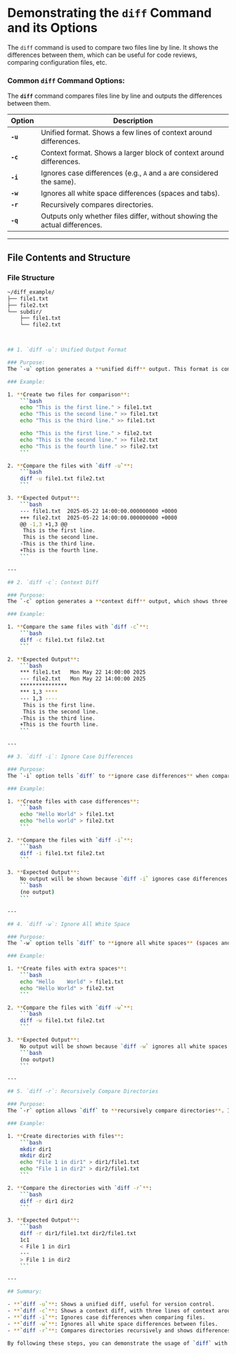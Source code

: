 # Demonstrating the `diff` Command and its Options

The `diff` command is used to compare two files line by line. It shows the differences between them, which can be useful for code reviews, comparing configuration files, etc.

### Common `diff` Command Options:

The **`diff`** command compares files line by line and outputs the differences between them.

| **Option** | **Description** |
|------------|-----------------|
| **`-u`**   | Unified format. Shows a few lines of context around differences. |
| **`-c`**   | Context format. Shows a larger block of context around differences. |
| **`-i`**   | Ignores case differences (e.g., `A` and `a` are considered the same). |
| **`-w`**   | Ignores all white space differences (spaces and tabs). |
| **`-r`**   | Recursively compares directories. |
| **`-q`**   | Outputs only whether files differ, without showing the actual differences. |

---

## File Contents and Structure

### File Structure

```bash
~/diff_example/
├── file1.txt
├── file2.txt
└── subdir/
    ├── file1.txt
    └── file2.txt



## 1. `diff -u`: Unified Output Format

### Purpose:
The `-u` option generates a **unified diff** output. This format is commonly used in version control systems, as it shows a few lines of context around the differences for easier understanding.

### Example:

1. **Create two files for comparison**:
    ```bash
    echo "This is the first line." > file1.txt
    echo "This is the second line." >> file1.txt
    echo "This is the third line." >> file1.txt

    echo "This is the first line." > file2.txt
    echo "This is the second line." >> file2.txt
    echo "This is the fourth line." >> file2.txt
    ```

2. **Compare the files with `diff -u`**:
    ```bash
    diff -u file1.txt file2.txt
    ```

3. **Expected Output**:
    ```bash
    --- file1.txt  2025-05-22 14:00:00.000000000 +0000
    +++ file2.txt  2025-05-22 14:00:00.000000000 +0000
    @@ -1,3 +1,3 @@
     This is the first line.
     This is the second line.
    -This is the third line.
    +This is the fourth line.
    ```

---

## 2. `diff -c`: Context Diff

### Purpose:
The `-c` option generates a **context diff** output, which shows three lines of context (before and after) for each difference. This is useful when you need more context than the unified format provides.

### Example:

1. **Compare the same files with `diff -c`**:
    ```bash
    diff -c file1.txt file2.txt
    ```

2. **Expected Output**:
    ```bash
    *** file1.txt   Mon May 22 14:00:00 2025
    --- file2.txt   Mon May 22 14:00:00 2025
    ***************
    *** 1,3 ****
    --- 1,3 ----
     This is the first line.
     This is the second line.
    -This is the third line.
    +This is the fourth line.
    ```

---

## 3. `diff -i`: Ignore Case Differences

### Purpose:
The `-i` option tells `diff` to **ignore case differences** when comparing the files.

### Example:

1. **Create files with case differences**:
    ```bash
    echo "Hello World" > file1.txt
    echo "hello world" > file2.txt
    ```

2. **Compare the files with `diff -i`**:
    ```bash
    diff -i file1.txt file2.txt
    ```

3. **Expected Output**:
    No output will be shown because `diff -i` ignores case differences.
    ```bash
    (no output)
    ```

---

## 4. `diff -w`: Ignore All White Space

### Purpose:
The `-w` option tells `diff` to **ignore all white spaces** (spaces and tabs) when comparing the files.

### Example:

1. **Create files with extra spaces**:
    ```bash
    echo "Hello    World" > file1.txt
    echo "Hello World" > file2.txt
    ```

2. **Compare the files with `diff -w`**:
    ```bash
    diff -w file1.txt file2.txt
    ```

3. **Expected Output**:
    No output will be shown because `diff -w` ignores all white spaces.
    ```bash
    (no output)
    ```

---

## 5. `diff -r`: Recursively Compare Directories

### Purpose:
The `-r` option allows `diff` to **recursively compare directories**. It will compare all files in the directories and show the differences.

### Example:

1. **Create directories with files**:
    ```bash
    mkdir dir1
    mkdir dir2
    echo "File 1 in dir1" > dir1/file1.txt
    echo "File 1 in dir2" > dir2/file1.txt
    ```

2. **Compare the directories with `diff -r`**:
    ```bash
    diff -r dir1 dir2
    ```

3. **Expected Output**:
    ```bash
    diff -r dir1/file1.txt dir2/file1.txt
    1c1
    < File 1 in dir1
    ---
    > File 1 in dir2
    ```

---

## Summary:

- **`diff -u`**: Shows a unified diff, useful for version control.
- **`diff -c`**: Shows a context diff, with three lines of context around each difference.
- **`diff -i`**: Ignores case differences when comparing files.
- **`diff -w`**: Ignores all white space differences between files.
- **`diff -r`**: Compares directories recursively and shows differences between files in them.

By following these steps, you can demonstrate the usage of `diff` with various options for comparing files and directories.
